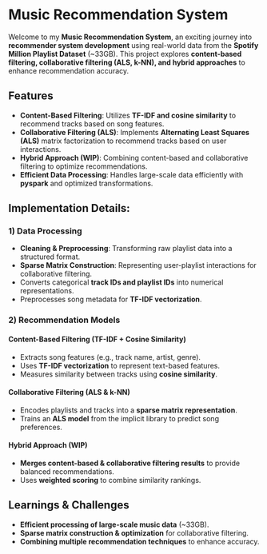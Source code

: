 #  Music Recommendation System

Welcome to my **Music Recommendation System**, an exciting journey into **recommender system development** using real-world data from the **Spotify Million Playlist Dataset** (~33GB). This project explores **content-based filtering, collaborative filtering (ALS, k-NN), and hybrid approaches** to enhance recommendation accuracy. 

## Features

- **Content-Based Filtering**: Utilizes **TF-IDF and cosine similarity** to recommend tracks based on song features.
- **Collaborative Filtering (ALS)**: Implements **Alternating Least Squares (ALS)** matrix factorization to recommend tracks based on user interactions.
- **Hybrid Approach (WIP)**: Combining content-based and collaborative filtering to optimize recommendations.
- **Efficient Data Processing**: Handles large-scale data efficiently with **pyspark** and optimized transformations.

##  Implementation Details:

### **1) Data Processing**
- **Cleaning & Preprocessing**: Transforming raw playlist data into a structured format.
- **Sparse Matrix Construction**: Representing user-playlist interactions for collaborative filtering.
- Converts categorical **track IDs and playlist IDs** into numerical representations.  
- Preprocesses song metadata for **TF-IDF vectorization**.  

### **2) Recommendation Models**
#### **Content-Based Filtering (TF-IDF + Cosine Similarity)**
- Extracts song features (e.g., track name, artist, genre).
- Uses **TF-IDF vectorization** to represent text-based features.
- Measures similarity between tracks using **cosine similarity**.

#### **Collaborative Filtering (ALS & k-NN)**
- Encodes playlists and tracks into a **sparse matrix representation**.  
- Trains an **ALS model** from the implicit library to predict song preferences.  

#### **Hybrid Approach (WIP)**
- **Merges content-based & collaborative filtering results** to provide balanced recommendations.  
- Uses **weighted scoring** to combine similarity rankings.

##  Learnings & Challenges
- **Efficient processing of large-scale music data** (~33GB).  
- **Sparse matrix construction & optimization** for collaborative filtering.  
- **Combining multiple recommendation techniques** to enhance accuracy.  